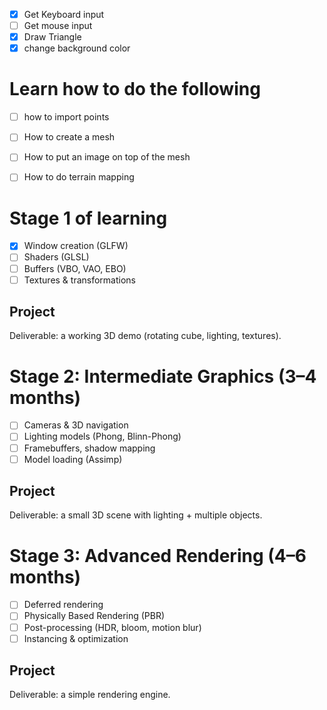 - [x] Get Keyboard input
- [ ] Get mouse input
- [x] Draw Triangle
- [x] change background color
# Learn how to do the following
- [ ] how to import points
- [ ] How to create a mesh
- [ ] How to put an image on top of the mesh
- [ ] How to do terrain mapping


# Stage 1 of learning
- [x] Window creation (GLFW)
- [ ] Shaders (GLSL)
- [ ] Buffers (VBO, VAO, EBO)
- [ ] Textures & transformations
## Project
Deliverable: a working 3D demo (rotating cube, lighting, textures).

# Stage 2: Intermediate Graphics (3–4 months)
- [ ] Cameras & 3D navigation
- [ ] Lighting models (Phong, Blinn-Phong)
- [ ] Framebuffers, shadow mapping
- [ ] Model loading (Assimp)
## Project
Deliverable: a small 3D scene with lighting + multiple objects.

# Stage 3: Advanced Rendering (4–6 months)
- [ ] Deferred rendering
- [ ] Physically Based Rendering (PBR)
- [ ] Post-processing (HDR, bloom, motion blur)
- [ ] Instancing & optimization
## Project
Deliverable: a simple rendering engine.